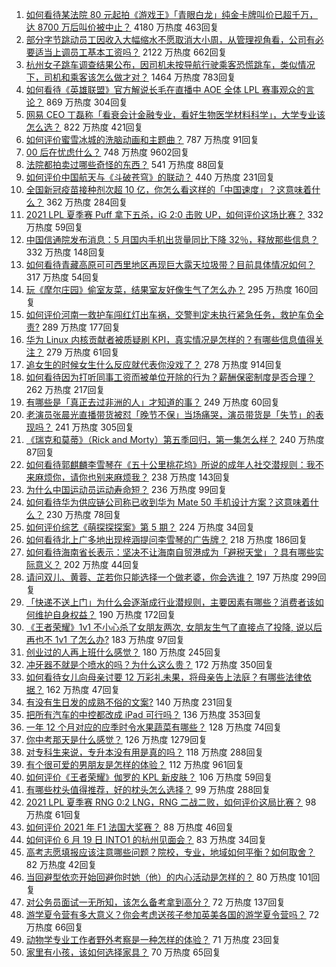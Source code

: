 1. [如何看待某法院 80 元起拍《游戏王》「青眼白龙」纯金卡牌叫价已超千万，达 8700 万后叫价被中止？](https://www.zhihu.com/question/466353604) 4180 万热度 463回复
1. [部分字节跳动员工因收入大幅缩水不愿取消大小周，从管理视角看，公司有必要适当上调员工基本工资吗？](https://www.zhihu.com/question/465515777) 2122 万热度 662回复
1. [杭州女子跳车调查结果公布，因司机未按导航行驶乘客恐慌跳车，类似情况下，司机和乘客该怎么做才对？](https://www.zhihu.com/question/466324039) 1464 万热度 783回复
1. [如何看待《英雄联盟》官方解说长毛在直播中 AOE 全体 LPL 赛事观众的言论？](https://www.zhihu.com/question/466051512) 869 万热度 304回复
1. [网易 CEO 丁磊称「看衰会计金融专业，看好生物医学材料科学」，大学专业该怎么选？](https://www.zhihu.com/question/466254911) 822 万热度 421回复
1. [如何评价蜜雪冰城的洗脑动画和主题曲？](https://www.zhihu.com/question/466309186) 787 万热度 91回复
1. [00 后在忧虑什么？](https://www.zhihu.com/question/393450972) 748 万热度 9602回复
1. [法院都拍卖过哪些奇怪的东西？](https://www.zhihu.com/question/299977989) 541 万热度 88回复
1. [如何评价中国航天与《斗破苍穹》的联动？](https://www.zhihu.com/question/465538922) 440 万热度 231回复
1. [全国新冠疫苗接种剂次超 10 亿，你怎么看这样的「中国速度」？这意味着什么？](https://www.zhihu.com/question/466136436) 362 万热度 284回复
1. [2021 LPL 夏季赛 Puff 拿下五杀，iG 2:0 击败 UP，如何评价这场比赛？](https://www.zhihu.com/question/466382286) 332 万热度 59回复
1. [中国信通院发布消息：5 月国内手机出货量同比下降 32％，释放那些信息？](https://www.zhihu.com/question/465502394) 332 万热度 148回复
1. [如何看待青藏高原可可西里地区再现巨大露天垃圾带？目前具体情况如何？](https://www.zhihu.com/question/466184215) 317 万热度 54回复
1. [玩《摩尔庄园》偷室友菜，结果室友好像生气了怎么办？](https://www.zhihu.com/question/463770388) 295 万热度 160回复
1. [如何评价河南一救护车闯红灯出车祸，交警判定未执行紧急任务，救护车负全责?](https://www.zhihu.com/question/465874196) 289 万热度 177回复
1. [华为 Linux 内核贡献者被质疑刷 KPI，真实情况是怎样的？有哪些信息值得关注？](https://www.zhihu.com/question/466111598) 279 万热度 61回复
1. [追女生的时候女生什么反应就代表你没戏了？](https://www.zhihu.com/question/437267039) 278 万热度 914回复
1. [如何看待因为打听同事工资而被单位开除的行为？薪酬保密制度是否合理？](https://www.zhihu.com/question/466073910) 262 万热度 217回复
1. [有哪些是「真正去过非洲的人」才知道的事？](https://www.zhihu.com/question/463859117) 249 万热度 60回复
1. [老演员张晨光直播带货被怼「晚节不保」当场痛哭，演员带货是「失节」的表现吗？](https://www.zhihu.com/question/465949886) 241 万热度 305回复
1. [《瑞克和莫蒂》（Rick and Morty）第五季回归，第一集怎么样？](https://www.zhihu.com/question/466279343) 240 万热度 87回复
1. [如何看待郭麒麟李雪琴在《五十公里桃花坞》所说的成年人社交潜规则：我不来麻烦你，请你也别来麻烦我？](https://www.zhihu.com/question/466111211) 238 万热度 143回复
1. [为什么中国运动员运动寿命短？](https://www.zhihu.com/question/50191573) 236 万热度 99回复
1. [如何看待华为供应链公司称已收到华为 Mate 50 手机设计方案？这意味着什么？](https://www.zhihu.com/question/466148710) 230 万热度 78回复
1. [如何评价综艺《萌探探探案》第 5 期？](https://www.zhihu.com/question/465842205) 224 万热度 34回复
1. [如何看待北上广多地出现梓涵提问李雪琴的广告牌？](https://www.zhihu.com/question/465101848) 218 万热度 186回复
1. [如何看待海南省长表示：坚决不让海南自贸港成为「避税天堂」？具有哪些实际意义？](https://www.zhihu.com/question/466284419) 202 万热度 44回复
1. [请问双儿、黄蓉、芷若你只能选择一个做老婆，你会选谁？](https://www.zhihu.com/question/466002351) 197 万热度 299回复
1. [「快递不送上门」为什么会逐渐成行业潜规则，主要因素有哪些？消费者该如何维护自身权益？](https://www.zhihu.com/question/466340505) 190 万热度 172回复
1. [《王者荣耀》1v1 不小心杀了女朋友两次, 女朋友生气了直接点了投降, 说以后再也不 1v1 了怎么办?](https://www.zhihu.com/question/465443786) 183 万热度 97回复
1. [创业过的人再上班什么感觉？](https://www.zhihu.com/question/458719620) 180 万热度 245回复
1. [冲牙器不就是个喷水的吗？为什么这么贵？](https://www.zhihu.com/question/385465810) 172 万热度 350回复
1. [如何看待女儿向母亲讨要 12 万彩礼未果，将母亲告上法庭？有哪些法律依据？](https://www.zhihu.com/question/466079009) 162 万热度 47回复
1. [有没有生日发的成熟不俗的文案?](https://www.zhihu.com/question/413422913) 140 万热度 231回复
1. [把所有汽车的中控都改成 iPad 可行吗？](https://www.zhihu.com/question/26640735) 136 万热度 353回复
1. [一年 12 个月对应的应季时令水果蔬菜有哪些？](https://www.zhihu.com/question/21026884) 128 万热度 74回复
1. [你中考那天是什么感觉？](https://www.zhihu.com/question/387881309) 126 万热度 1279回复
1. [对专科生来说，专升本没有用是真的吗？](https://www.zhihu.com/question/456766596) 118 万热度 288回复
1. [有个很可爱的男朋友是怎样的体验？](https://www.zhihu.com/question/27765219) 112 万热度 961回复
1. [如何评价《王者荣耀》伽罗的 KPL 新皮肤？](https://www.zhihu.com/question/464788987) 106 万热度 59回复
1. [有哪些枕头值得推荐，好的枕头怎么选择？](https://www.zhihu.com/question/27206297) 99 万热度 288回复
1. [2021 LPL 夏季赛 RNG 0:2 LNG，RNG 二战二败，如何评价这局比赛？](https://www.zhihu.com/question/466171736) 98 万热度 61回复
1. [如何评价 2021 年 F1 法国大奖赛？](https://www.zhihu.com/question/463458935) 88 万热度 46回复
1. [如何评价 6 月 19 日 INTO1 的杭州见面会？](https://www.zhihu.com/question/466005917) 83 万热度 34回复
1. [高考志愿填报应该注意哪些问题？院校，专业，地域如何平衡？如何取舍？](https://www.zhihu.com/question/462670569) 82 万热度 42回复
1. [当回避型依恋开始回避你时她（他）的内心活动是怎样的？](https://www.zhihu.com/question/337217828) 80 万热度 101回复
1. [对公务员面试一无所知，该怎么备考拿到高分？](https://www.zhihu.com/question/366961967) 72 万热度 137回复
1. [游学夏令营有多大意义？你会考虑送孩子参加英美各国的游学夏令营吗？](https://www.zhihu.com/question/462876869) 72 万热度 66回复
1. [动物学专业工作者野外考察是一种怎样的体验？](https://www.zhihu.com/question/52589324) 71 万热度 23回复
1. [家里有小孩，该如何选择家具？](https://www.zhihu.com/question/287257063) 70 万热度 65回复